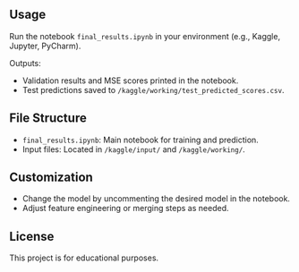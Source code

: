 ## Usage

Run the notebook `final_results.ipynb` in your environment (e.g., Kaggle, Jupyter, PyCharm).

Outputs:
- Validation results and MSE scores printed in the notebook.
- Test predictions saved to `/kaggle/working/test_predicted_scores.csv`.

## File Structure

- `final_results.ipynb`: Main notebook for training and prediction.
- Input files: Located in `/kaggle/input/` and `/kaggle/working/`.

## Customization

- Change the model by uncommenting the desired model in the notebook.
- Adjust feature engineering or merging steps as needed.

## License

This project is for educational purposes.

